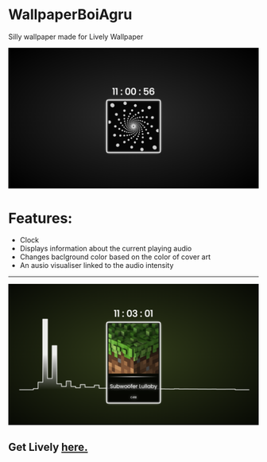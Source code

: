 # WallpaperBoiAgru
Silly wallpaper made for Lively Wallpaper

![Screenshot](assets/Screenshots/Screen1.png)

# Features:
- Clock
- Displays information about the current playing audio
- Changes baclground color based on the color of cover art
- An ausio visualiser linked to the audio intensity

<hr>

![Screenshot2](assets/Screenshots/Screen2.png)


## Get Lively [here.](https://www.rocksdanister.com/lively/)